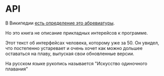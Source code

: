 # API

В Википедии [есть  определение это абревиатуры](https://ru.wikipedia.org/wiki/API).

Но это книга не описание прикладных интерейсов к программе.

Этот текст об интерфейсах человека, которому уже за 50. Он увидел, что постепенно устаревает и очень хочет как можно дольшее оставаться на плаву, выпуская свои обновленные версии.

На русском языке рукопись называется "Искусство одиночного плавания"

